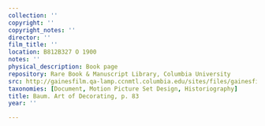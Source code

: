 ```yaml
---
collection: ''
copyright: ''
copyright_notes: ''
director: ''
film_title: ''
location: B812B327 O 1900
notes: ''
physical_description: Book page
repository: Rare Book & Manuscript Library, Columbia University
src: http://gainesfilm.qa-lamp.ccnmtl.columbia.edu/sites/files/gainesfilm/images/1000102002.jpg
taxonomies: [Document, Motion Picture Set Design, Historiography]
title: Baum. Art of Decorating, p. 83
year: ''

---
```

